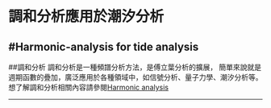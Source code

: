 # 調和分析應用於潮汐分析
#Harmonic-analysis for tide analysis
--------------------------------------------
##調和分析
調和分析是一種頻譜分析方法，是傅立葉分析的擴展，
簡單來說就是週期函數的疊加，廣泛應用於各種領域中，如信號分析、量子力學、潮汐分析等。
想了解調和分析相關內容請參閱[Harmonic analysis](https://en.wikipedia.org/wiki/Harmonic_analysis "Wikipedia")

---------------------------------------------
